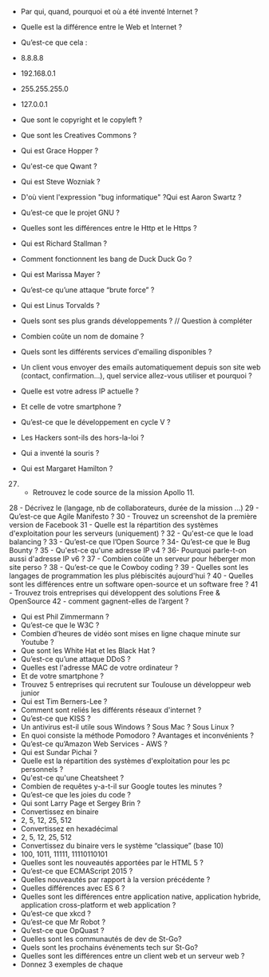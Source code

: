- Par qui, quand, pourquoi et où a été inventé Internet ?
- Quelle est la différence entre le Web et Internet ?
- Qu’est-ce que cela :
- 8.8.8.8
- 192.168.0.1
- 255.255.255.0
- 127.0.0.1
- Que sont le copyright et le copyleft ?
- Que sont les Creatives Commons ?
- Qui est Grace Hopper ?
- Qu'est-ce que Qwant ?
- Qui est Steve Wozniak ?
- D'où vient l'expression "bug informatique" ?Qui est Aaron Swartz ?
- Qu’est-ce que le projet GNU ?
- Quelles sont les différences entre le Http et le Https ?


- Qui est Richard Stallman ?


- Comment fonctionnent les bang de Duck Duck Go ?


- Qui est Marissa Mayer ?


- Qu’est-ce qu’une attaque “brute force” ?


- Qui est Linus Torvalds ?


- Quels sont ses plus grands développements ?     // Question à compléter


- Combien coûte un nom de domaine ?


- Quels sont les différents services d'emailing disponibles ?



- Un client vous envoyer des emails automatiquement depuis son site web (contact, confirmation...), quel service allez-vous utiliser et pourquoi ?
- Quelle est votre adress IP actuelle ?
- Et celle de votre smartphone ?
- Qu’est-ce que le développement en cycle V ?
- Les Hackers sont-ils des hors-la-loi ?



- Qui a inventé la souris ?


- Qui est Margaret Hamilton ?
27. - Retrouvez le code source de la mission Apollo 11.


28 - Décrivez le (langage, nb de collaborateurs, durée de la mission ...)
29 - Qu’est-ce que Agile Manifesto ?
30 - Trouvez un screenshot de la première version de Facebook
31 - Quelle est la répartition des systèmes d'exploitation pour les serveurs (uniquement) ?
32 - Qu'est-ce que le load balancing ?
33 - Qu’est-ce que l’Open Source ?
34- Qu’est-ce que le Bug Bounty ?
35 - Qu'est-ce qu'une adresse IP v4 ?
36- Pourquoi parle-t-on aussi d'adresse IP v6 ?
37 - Combien coûte un serveur pour héberger mon site perso ?
38 - Qu’est-ce que le Cowboy coding ?
39 - Quelles sont les langages de programmation les plus plébiscités aujourd'hui ?
40 - Quelles sont les différences entre un software open-source et un software free ?
41 - Trouvez trois entreprises qui développent des solutions Free & OpenSource
42 - comment gagnent-elles de l’argent ?
- Qui est Phil Zimmermann ?
- Qu’est-ce que le W3C ?
- Combien d’heures de vidéo sont mises en ligne chaque minute sur Youtube ?
- Que sont les White Hat et les Black Hat ?
- Qu’est-ce qu’une attaque DDoS ?
- Quelles est l'adresse MAC de votre ordinateur ?
- Et de votre smartphone ?
- Trouvez 5 entreprises qui recrutent sur Toulouse un développeur web junior
- Qui est Tim Berners-Lee ?
- Comment sont reliés les différents réseaux d'internet ?
- Qu’est-ce que KISS ?
- Un antivirus est-il utile sous Windows ? Sous Mac ? Sous Linux ?
- En quoi consiste la méthode Pomodoro ? Avantages et inconvénients ?
- Qu’est-ce qu’Amazon Web Services - AWS ?
- Qui est Sundar Pichai ?
- Quelle est la répartition des systèmes d'exploitation pour les pc personnels ?
- Qu'est-ce qu'une Cheatsheet ?
- Combien de requêtes y-a-t-il sur Google toutes les minutes ?
- Qu’est-ce que les joies du code ?
- Qui sont Larry Page et Sergey Brin ?
- Convertissez en binaire
- 2, 5, 12, 25, 512
- Convertissez en hexadécimal
- 2, 5, 12, 25, 512
- Convertissez du binaire vers le système “classique” (base 10)
- 100, 1011, 11111, 11110110101
- Quelles sont les nouveautés apportées par le HTML 5 ?
- Qu’est-ce que ECMAScript 2015 ?
- Quelles nouveautés par rapport à la version précédente ?
- Quelles différences avec ES 6 ?
- Quelles sont les différences entre application native, application hybride, application cross-platform et web application ?
- Qu’est-ce que xkcd ?
- Qu’est-ce que Mr Robot ?
- Qu’est-ce que OpQuast ?
- Quelles sont les communautés de dev de St-Go?
- Quels sont les prochains événements tech sur St-Go?
- Quelles sont les différences entre un client web et un serveur web ?
- Donnez 3 exemples de chaque
